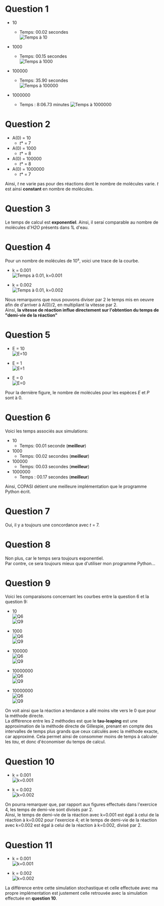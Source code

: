 # Question 1

* 10
  * Temps: 00.02 secondes  
  ![Temps à 10](figures/q1_10.png)

* 1000
  * Temps: 00.15 secondes  
  ![Temps à 1000](figures/q1_1000.png)

* 100000
  * Temps: 35.90 secondes  
  ![Temps à 100000](figures/q1_100000.png)

* 1000000
  * Temps : 8:06.73 minutes
  ![Temps à 1000000](figures/q1_1000000.png)

# Question 2

* A(0) = 10
  * *t** = 7
* A(0) = 1000
  * *t** = 8
* A(0) = 100000
  * *t** = 8
* A(0) = 1000000
  * *t** = 7

Ainsi, *t* ne varie pas pour des réactions dont le nombre de molécules varie.
*t* est ainsi **constant** en nombre de molécules.

# Question 3

Le temps de calcul est **exponentiel**. Ainsi, il serai comparable au nombre de molécules d'*H2O* présents dans 1L d'eau.

# Question 4

Pour un nombre de molécules de 10⁵, voici une trace de la courbe.  

* k = 0.001  
  ![Temps à 0.01, k=0.001](figures/q4_100000_001.png)

* k = 0.002  
  ![Temps à 0.01, k=0.002](figures/q4_100000_002.png)

Nous remarquons que nous pouvons diviser par 2 le temps mis en oeuvre afin de d'arriver à A(0)/2, en multipliant la vitesse par 2.  
Ainsi, **la vitesse de réaction influe directement sur l'obtention du temps de "demi-vie de la réaction"**

# Question 5

* E = 10  
  ![E=10](figures/q5_100000_10.png)

* E = 1  
  ![E=1](figures/q5_100000_1.png)

* E = 0  
  ![E=0](figures/q5_100000_0.png)

Pour la dernière figure, le nombre de molécules pour les espèces *E* et *P* sont à 0.

# Question 6

Voici les temps associés aux simulations:

* 10
  * Temps: 00.01 seconde (**meilleur**)  
* 1000
  * Temps: 00.02 secondes (**meilleur**)
* 100000
  * Temps: 00.03 secondes (**meilleur**)
* 1000000
  * Temps : 00.17 secondes (**meilleur**)

Ainsi, COPASI détient une meilleure implémentation que le programme Python écrit.

# Question 7

Oui, il y a toujours une concordance avec *t* = 7.

# Question 8

Non plus, car le temps sera toujours exponentiel.  
Par contre, ce sera toujours mieux que d'utiliser mon programme Python...

# Question 9

Voici les comparaisons concernant les courbes entre la question 6 et la question 9:

* 10  
  ![Q6](figures/q6_10.png)  
  ![Q9](figures/q9_10.png)

* 1000  
  ![Q6](figures/q6_1000.png)  
  ![Q9](figures/q9_1000.png)

* 100000  
  ![Q6](figures/q6_100000.png)  
  ![Q9](figures/q9_100000.png)

* 10000000  
  ![Q6](figures/q6_10000000.png)  
  ![Q9](figures/q9_10000000.png)

* 10000000  
  ![Q6](figures/q6_100000000.png)  
  ![Q9](figures/q9_100000000.png)

On voit ainsi que la réaction a tendance a allé moins vite vers le 0 que pour la méthode directe.  
La différence entre les 2 méthodes est que le **tau-leaping** est une approximation de la méthode directe de Gillespie, prenant en compte des intervalles de temps plus grands que ceux calculés avec la méthode exacte, car approximé. Cela permet ainsi de consommer moins de temps à calculer les *tau*, et donc d'économiser du temps de calcul.

# Question 10

* k = 0.001  
  ![k=0.001](figures/q10_001.png)

* k = 0.002  
  ![k=0.002](figures/q10_002.png)

On pourra remarquer que, par rapport aux figures effectués dans l'exercice 4, les temps de demi-vie sont divisés par 2.  
Ainsi, le temps de demi-vie de la réaction avec k=0.001 est égal à celui de la réaction à k=0.002 pour l'exercice 4; et le temps de demi-vie de la réaction avec k=0.002 est égal à celui de la réaction à k=0.002, divisé par 2.

# Question 11

* k = 0.001  
  ![k=0.001](figures/q11_001.png)
  
* k = 0.002  
  ![k=0.002](figures/q11_002.png)

La différence entre cette simulation stochastique et celle effectuée avec ma propre implémentation est justement celle retrouvée avec la simulation effectuée en **question 10**.
